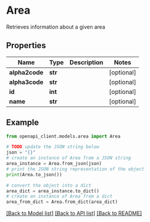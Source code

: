 # Area

Retrieves information about a given area

## Properties

Name | Type | Description | Notes
------------ | ------------- | ------------- | -------------
**alpha2code** | **str** |  | [optional] 
**alpha3code** | **str** |  | [optional] 
**id** | **int** |  | [optional] 
**name** | **str** |  | [optional] 

## Example

```python
from openapi_client.models.area import Area

# TODO update the JSON string below
json = "{}"
# create an instance of Area from a JSON string
area_instance = Area.from_json(json)
# print the JSON string representation of the object
print(Area.to_json())

# convert the object into a dict
area_dict = area_instance.to_dict()
# create an instance of Area from a dict
area_from_dict = Area.from_dict(area_dict)
```
[[Back to Model list]](../README.md#documentation-for-models) [[Back to API list]](../README.md#documentation-for-api-endpoints) [[Back to README]](../README.md)


